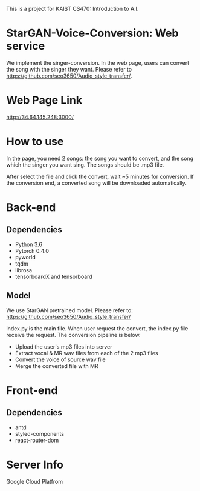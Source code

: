 This is a project for KAIST CS470: Introduction to A.I.


# StarGAN-Voice-Conversion: Web service
We implement the singer-conversion. In the web page, users can convert the song with the singer they want. Please refer to https://github.com/seo3650/Audio_style_transfer/.


# Web Page Link
http://34.64.145.248:3000/


# How to use
In the page, you need 2 songs: the song you want to convert, and the song which the singer you want sing. The songs should be .mp3 file.

After select the file and click the convert, wait ~5 minutes for conversion. If the conversion end, a converted song will be downloaded automatically.


# Back-end
## Dependencies
* Python 3.6
* Pytorch 0.4.0
* pyworld
* tqdm
* librosa
* tensorboardX and tensorboard

## Model
We use StarGAN pretrained model. Please refer to:
https://github.com/seo3650/Audio_style_transfer/



index.py is the main file. When user request the convert, the index.py file receive the request. The conversion pipeline is below.


* Upload the user's mp3 files into server
* Extract vocal & MR wav files from each of the 2 mp3 files
* Convert the voice of source wav file
* Merge the converted file with MR

# Front-end
## Dependencies
  * antd
  * styled-components
  * react-router-dom


# Server Info
Google Cloud Platfrom
